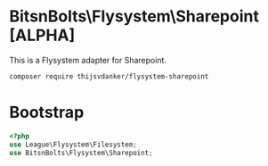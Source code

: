 # BitsnBolts\Flysystem\Sharepoint [ALPHA]

This is a Flysystem adapter for Sharepoint.


```bash
composer require thijsvdanker/flysystem-sharepoint
```

# Bootstrap

``` php
<?php
use League\Flysystem\Filesystem;
use BitsnBolts\Flysystem\Sharepoint;

```
